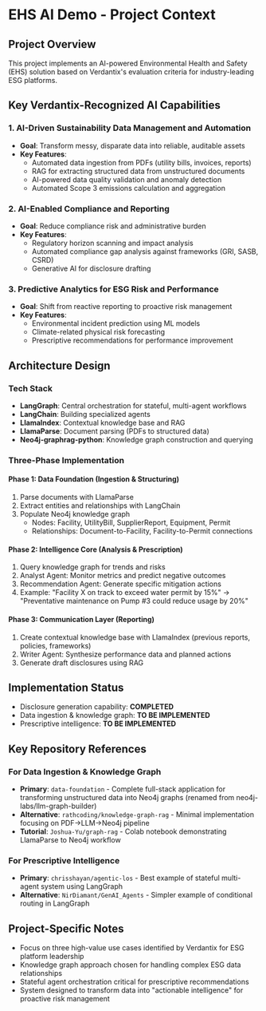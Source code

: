 # EHS AI Demo - Project Context

## Project Overview
This project implements an AI-powered Environmental Health and Safety (EHS) solution based on Verdantix's evaluation criteria for industry-leading ESG platforms.

## Key Verdantix-Recognized AI Capabilities

### 1. AI-Driven Sustainability Data Management and Automation
- **Goal**: Transform messy, disparate data into reliable, auditable assets
- **Key Features**:
  - Automated data ingestion from PDFs (utility bills, invoices, reports)
  - RAG for extracting structured data from unstructured documents
  - AI-powered data quality validation and anomaly detection
  - Automated Scope 3 emissions calculation and aggregation

### 2. AI-Enabled Compliance and Reporting
- **Goal**: Reduce compliance risk and administrative burden
- **Key Features**:
  - Regulatory horizon scanning and impact analysis
  - Automated compliance gap analysis against frameworks (GRI, SASB, CSRD)
  - Generative AI for disclosure drafting

### 3. Predictive Analytics for ESG Risk and Performance
- **Goal**: Shift from reactive reporting to proactive risk management
- **Key Features**:
  - Environmental incident prediction using ML models
  - Climate-related physical risk forecasting
  - Prescriptive recommendations for performance improvement

## Architecture Design

### Tech Stack
- **LangGraph**: Central orchestration for stateful, multi-agent workflows
- **LangChain**: Building specialized agents
- **LlamaIndex**: Contextual knowledge base and RAG
- **LlamaParse**: Document parsing (PDFs to structured data)
- **Neo4j-graphrag-python**: Knowledge graph construction and querying

### Three-Phase Implementation

#### Phase 1: Data Foundation (Ingestion & Structuring)
1. Parse documents with LlamaParse
2. Extract entities and relationships with LangChain
3. Populate Neo4j knowledge graph
   - Nodes: Facility, UtilityBill, SupplierReport, Equipment, Permit
   - Relationships: Document-to-Facility, Facility-to-Permit connections

#### Phase 2: Intelligence Core (Analysis & Prescription)
1. Query knowledge graph for trends and risks
2. Analyst Agent: Monitor metrics and predict negative outcomes
3. Recommendation Agent: Generate specific mitigation actions
4. Example: "Facility X on track to exceed water permit by 15%" → "Preventative maintenance on Pump #3 could reduce usage by 20%"

#### Phase 3: Communication Layer (Reporting)
1. Create contextual knowledge base with LlamaIndex (previous reports, policies, frameworks)
2. Writer Agent: Synthesize performance data and planned actions
3. Generate draft disclosures using RAG

## Implementation Status
- Disclosure generation capability: **COMPLETED**
- Data ingestion & knowledge graph: **TO BE IMPLEMENTED**
- Prescriptive intelligence: **TO BE IMPLEMENTED**

## Key Repository References

### For Data Ingestion & Knowledge Graph
- **Primary**: `data-foundation` - Complete full-stack application for transforming unstructured data into Neo4j graphs (renamed from neo4j-labs/llm-graph-builder)
- **Alternative**: `rathcoding/knowledge-graph-rag` - Minimal implementation focusing on PDF→LLM→Neo4j pipeline
- **Tutorial**: `Joshua-Yu/graph-rag` - Colab notebook demonstrating LlamaParse to Neo4j workflow

### For Prescriptive Intelligence
- **Primary**: `chrisshayan/agentic-los` - Best example of stateful multi-agent system using LangGraph
- **Alternative**: `NirDiamant/GenAI_Agents` - Simpler example of conditional routing in LangGraph

## Project-Specific Notes
- Focus on three high-value use cases identified by Verdantix for ESG platform leadership
- Knowledge graph approach chosen for handling complex ESG data relationships
- Stateful agent orchestration critical for prescriptive recommendations
- System designed to transform data into "actionable intelligence" for proactive risk management